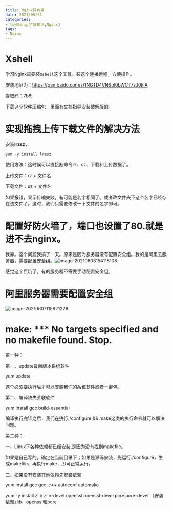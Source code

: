```yaml
---
title: Nginx踩坑篇
date: 2021/05/31
categories:
- [历练ing,扩展知识,Nginx]
tags:
- Nginx
---
```


# Xshell

学习Nginx需要装`Xshell`这个工具。装这个连接远程，方便操作。

安装地址为：https://pan.baidu.com/s/1NGTD4VNSbl0bWCT7zJ0klA

提取码：7b8j

下载这个软件压缩包，里面有文档指导安装破解版的。

# 实现拖拽上传下载文件的解决方法

安装**lrzsz**，

```js
yum -y install lrzsz
```

使用方法：这时候可以直接敲命令rz、sz、下载和上传数据了。

上传文件：rz + 文件名

下载文件：sz + 文件名

如果报错，显示传输失败，有可能是名字相同了。或者改文件夹下这个名字已经存在该文件了。这时，我们只需要修改一下文件的名字即可。

# 配置好防火墙了，端口也设置了80.就是进不去nginx。

我靠。这个问题我搞了一天。原来是因为服务器没有配置安全组。我的是阿里云服务器，需要配置安全组。![image-20210603154118108](E:\Lklyx.github.io\source\_posts\Growth-Diary\扩展知识\Nginx\Nginx\image-20210603154118108.png)

感觉这个巨坑了。有的服务器不需要手动配置安全组。

# 阿里服务器需要配置安全组

![image-20210607115621226](E:\Lklyx.github.io\source\_posts\Growth-Diary\扩展知识\Nginx\Nginx\image-20210607115621226.png)

# make: *** No targets specified and no makefile found. Stop.

第一种：

第一、update最新版本系统软件

yum update

这个必须要执行后才可以安装我们的系统软件或者一键包。

第二、编译缺失关联软件

yum install gcc build-essential

编译执行完毕之后，我们在执行./configure && make这类的执行命令就可以解决问题。


第二种：

一、Linux下各种依赖都已经安装,是因为没有找到makefile。

如果是自己写的，确定在当前目录下；如果是源码安装，先运行./configure，生成makefile，再执行make，即可正常运行。

二、如果没有安装其他依赖先安装依赖

yum install gcc gcc-c++ autoconf automake

yum -y install zlib zlib-devel openssl openssl-devel pcre pcre-devel （安装依赖zlib、openssl和pcre
